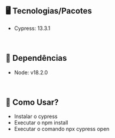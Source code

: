 ## 🖥 Tecnologias/Pacotes

- Cypress: 13.3.1

<br>

## 📁 Dependências

- Node: v18.2.0

<br>

## 🎴 Como Usar?
- Instalar o cypress
- Executar o npm install
- Executar o comando npx cypress open

<br>
